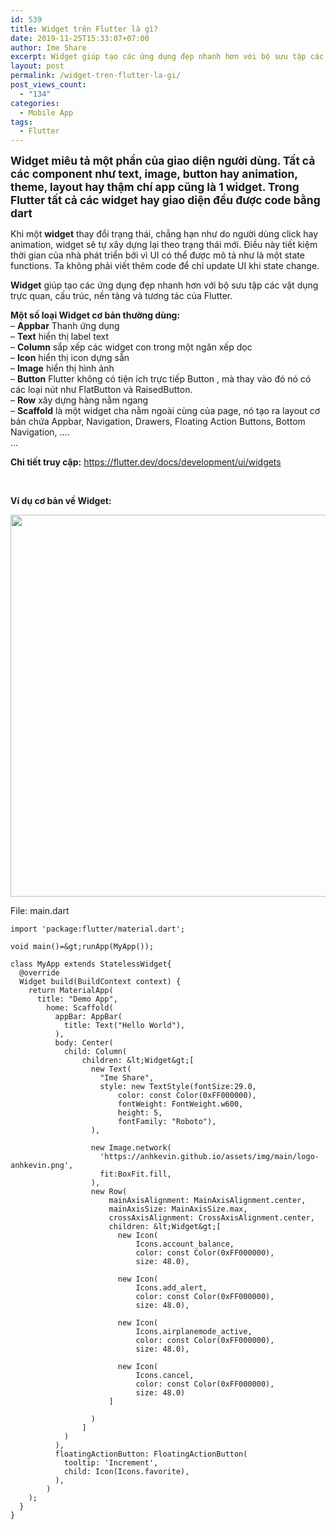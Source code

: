 ```yaml
---
id: 539
title: Widget trên Flutter là gì?
date: 2019-11-25T15:33:07+07:00
author: Ime Share
excerpt: Widget giúp tạo các ứng dụng đẹp nhanh hơn với bộ sưu tập các vật dụng trực quan, cấu trúc, nền tảng và tương tác của Flutter.
layout: post
permalink: /widget-tren-flutter-la-gi/
post_views_count:
  - "134"
categories:
  - Mobile App
tags:
  - Flutter
---
```

**<span style="font-size: 13pt;">Widget miêu tả một phần của giao diện người dùng. Tất cả các component như text, image, button hay animation, theme, layout hay thậm chí app cũng là 1 widget. Trong Flutter tất cả các widget hay giao diện đều được code bằng dart</span>**

Khi một **widget** thay đổi trạng thái, chẳng hạn như do người dùng click hay animation, widget sẽ tự xây dựng lại theo trạng thái mới. Điều này tiết kiệm thời gian của nhà phát triển bởi vì UI có thể được mô tả như là một state functions. Ta không phải viết thêm code để chỉ update UI khi state change.

**Widget** giúp tạo các ứng dụng đẹp nhanh hơn với bộ sưu tập các vật dụng trực quan, cấu trúc, nền tảng và tương tác của Flutter.

**Một số loại Widget cơ bản thường dùng:**  
&#8211; **Appbar** Thanh ứng dụng  
&#8211; **Text** hiển thị label text  
&#8211; **Column** sắp xếp các widget con trong một ngăn xếp dọc  
&#8211; **Icon** hiển thị icon dựng sẵn  
&#8211; **Image** hiển thị hình ảnh  
&#8211; **Button** Flutter không có tiện ích trực tiếp Button , mà thay vào đó nó có các loại nút như FlatButton và RaisedButton.  
&#8211; **Row** xây dựng hàng nằm ngang  
&#8211; **Scaffold** là một widget cha nằm ngoài cùng của page, nó tạo ra layout cơ bản chứa Appbar, Navigation, Drawers, Floating Action Buttons, Bottom Navigation, &#8230;.  
&#8230;

**Chi tiết truy cập:** <https://flutter.dev/docs/development/ui/widgets>

&nbsp;

**Ví dụ cơ bản về Widget:**

[<img class="aligncenter wp-image-548 size-full" src="https://anhkevin.github.io/assets/img/uploads/2019/11/flutter-widget-base-ime-share-blog.png" alt="" width="797" height="611" srcset="https://anhkevin.github.io/assets/img/uploads/2019/11/flutter-widget-base-ime-share-blog.png 797w, https://anhkevin.github.io/assets/img/uploads/2019/11/flutter-widget-base-ime-share-blog-300x230.png 300w, https://anhkevin.github.io/assets/img/uploads/2019/11/flutter-widget-base-ime-share-blog-768x589.png 768w, https://anhkevin.github.io/assets/img/uploads/2019/11/flutter-widget-base-ime-share-blog-150x115.png 150w" sizes="(max-width: 797px) 100vw, 797px" />](https://anhkevin.github.io/assets/img/uploads/2019/11/flutter-widget-base-ime-share-blog.png)

File: main.dart

```
import 'package:flutter/material.dart';

void main()=&gt;runApp(MyApp());

class MyApp extends StatelessWidget{
  @override
  Widget build(BuildContext context) {
    return MaterialApp(
      title: "Demo App",
        home: Scaffold(
          appBar: AppBar(
            title: Text("Hello World"),
          ),
          body: Center(
            child: Column(
                children: &lt;Widget&gt;[
                  new Text(
                    "Ime Share",
                    style: new TextStyle(fontSize:29.0,
                        color: const Color(0xFF000000),
                        fontWeight: FontWeight.w600,
                        height: 5,
                        fontFamily: "Roboto"),
                  ),

                  new Image.network(
                    'https://anhkevin.github.io/assets/img/main/logo-anhkevin.png',
                    fit:BoxFit.fill,
                  ),
                  new Row(
                      mainAxisAlignment: MainAxisAlignment.center,
                      mainAxisSize: MainAxisSize.max,
                      crossAxisAlignment: CrossAxisAlignment.center,
                      children: &lt;Widget&gt;[
                        new Icon(
                            Icons.account_balance,
                            color: const Color(0xFF000000),
                            size: 48.0),

                        new Icon(
                            Icons.add_alert,
                            color: const Color(0xFF000000),
                            size: 48.0),

                        new Icon(
                            Icons.airplanemode_active,
                            color: const Color(0xFF000000),
                            size: 48.0),

                        new Icon(
                            Icons.cancel,
                            color: const Color(0xFF000000),
                            size: 48.0)
                      ]

                  )
                ]
            )
          ),
          floatingActionButton: FloatingActionButton(
            tooltip: 'Increment',
            child: Icon(Icons.favorite),
          ),
        )
    );
  }
}
```